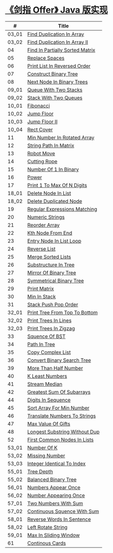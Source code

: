 # [《剑指 Offer》 Java 版实现](https://github.com/doocs/coding-interview)

| # | Title |
|---|---|
| 03_01 | [Find Duplication In Array](/docs/剑指offer/Java/03_01_DuplicationInArray) |
| 03_02 | [Find Duplication In Array II](/docs/剑指offer/Java/03_02_DuplicationInArrayNoEdit) |
| 04 | [Find In Partially Sorted Matrix](/docs/剑指offer/Java/04_FindInPartiallySortedMatrix) |
| 05 | [Replace Spaces](/docs/剑指offer/Java/05_ReplaceSpaces) |
| 06 | [Print List In Reversed Order](/docs/剑指offer/Java/06_PrintListInReversedOrder) |
| 07 | [Construct Binary Tree](/docs/剑指offer/Java/07_ConstructBinaryTree) |
| 08 | [Next Node In Binary Trees](/docs/剑指offer/Java/08_NextNodeInBinaryTrees) |
| 09_01 | [Queue With Two Stacks](/docs/剑指offer/Java/09_01_QueueWithTwoStacks) |
| 09_02 | [Stack With Two Queues](/docs/剑指offer/Java/09_02_StackWithTwoQueues) |
| 10_01 | [Fibonacci](/docs/剑指offer/Java/10_01_Fibonacci) |
| 10_02 | [Jump Floor](/docs/剑指offer/Java/10_02_JumpFloor) |
| 10_03 | [Jump Floor II](/docs/剑指offer/Java/10_03_JumpFloorII) |
| 10_04 | [Rect Cover](/docs/剑指offer/Java/10_04_RectCover) |
| 11 | [Min Number In Rotated Array](/docs/剑指offer/Java/11_MinNumberInRotatedArray) |
| 12 | [String Path In Matrix](/docs/剑指offer/Java/12_StringPathInMatrix) |
| 13 | [Robot Move](/docs/剑指offer/Java/13_RobotMove) |
| 14 | [Cutting Rope](/docs/剑指offer/Java/14_CuttingRope) |
| 15 | [Number Of 1 In Binary](/docs/剑指offer/Java/15_NumberOf1InBinary) |
| 16 | [Power](/docs/剑指offer/Java/16_Power) |
| 17 | [Print 1 To Max Of N Digits](/docs/剑指offer/Java/17_Print1ToMaxOfNDigits) |
| 18_01 | [Delete Node In List](/docs/剑指offer/Java/18_01_DeleteNodeInList) |
| 18_02 | [Delete Duplicated Node](/docs/剑指offer/Java/18_02_DeleteDuplicatedNode) |
| 19 | [Regular Expressions Matching](/docs/剑指offer/Java/19_RegularExpressionsMatching) |
| 20 | [Numeric Strings](/docs/剑指offer/Java/20_NumericStrings) |
| 21 | [Reorder Array](/docs/剑指offer/Java/21_ReorderArray) |
| 22 | [Kth Node From End](/docs/剑指offer/Java/22_KthNodeFromEnd) |
| 23 | [Entry Node In List Loop](/docs/剑指offer/Java/23_EntryNodeInListLoop) |
| 24 | [Reverse List](/docs/剑指offer/Java/24_ReverseList) |
| 25 | [Merge Sorted Lists](/docs/剑指offer/Java/25_MergeSortedLists) |
| 26 | [Substructure In Tree](/docs/剑指offer/Java/26_SubstructureInTree) |
| 27 | [Mirror Of Binary Tree](/docs/剑指offer/Java/27_MirrorOfBinaryTree) |
| 28 | [Symmetrical Binary Tree](/docs/剑指offer/Java/28_SymmetricalBinaryTree) |
| 29 | [Print Matrix](/docs/剑指offer/Java/29_PrintMatrix) |
| 30 | [Min In Stack](/docs/剑指offer/Java/30_MinInStack) |
| 31 | [Stack Push Pop Order](/docs/剑指offer/Java/31_StackPushPopOrder) |
| 32_01 | [Print Tree From Top To Bottom](/docs/剑指offer/Java/32_01_PrintTreeFromTopToBottom) |
| 32_02 | [Print Trees In Lines](/docs/剑指offer/Java/32_02_PrintTreesInLines) |
| 32_03 | [Print Trees In Zigzag](/docs/剑指offer/Java/32_03_PrintTreesInZigzag) |
| 33 | [Squence Of BST](/docs/剑指offer/Java/33_SquenceOfBST) |
| 34 | [Path In Tree](/docs/剑指offer/Java/34_PathInTree) |
| 35 | [Copy Complex List](/docs/剑指offer/Java/35_CopyComplexList) |
| 36 | [Convert Binary Search Tree](/docs/剑指offer/Java/36_ConvertBinarySearchTree) |
| 39 | [More Than Half Number](/docs/剑指offer/Java/39_MoreThanHalfNumber) |
| 40 | [K Least Numbers](/docs/剑指offer/Java/40_KLeastNumbers) |
| 41 | [Stream Median](/docs/剑指offer/Java/41_StreamMedian) |
| 42 | [Greatest Sum Of Subarrays](/docs/剑指offer/Java/42_GreatestSumOfSubarrays) |
| 44 | [Digits In Sequence](/docs/剑指offer/Java/44_DigitsInSequence) |
| 45 | [Sort Array For Min Number](/docs/剑指offer/Java/45_SortArrayForMinNumber) |
| 46 | [Translate Numbers To Strings](/docs/剑指offer/Java/46_TranslateNumbersToStrings) |
| 47 | [Max Value Of Gifts](/docs/剑指offer/Java/47_MaxValueOfGifts) |
| 48 | [Longest Substring Without Dup](/docs/剑指offer/Java/48_LongestSubstringWithoutDup) |
| 52 | [First Common Nodes In Lists](/docs/剑指offer/Java/52_FirstCommonNodesInLists) |
| 53_01 | [Number Of K](/docs/剑指offer/Java/53_01_NumberOfK) |
| 53_02 | [Missing Number](/docs/剑指offer/Java/53_02_MissingNumber) |
| 53_03 | [Integer Identical To Index](/docs/剑指offer/Java/53_03_IntegerIdenticalToIndex) |
| 55_01 | [Tree Depth](/docs/剑指offer/Java/55_01_TreeDepth) |
| 55_02 | [Balanced Binary Tree](/docs/剑指offer/Java/55_02_BalancedBinaryTree) |
| 56_01 | [Numbers Appear Once](/docs/剑指offer/Java/56_01_NumbersAppearOnce) |
| 56_02 | [Number Appearing Once](/docs/剑指offer/Java/56_02_NumberAppearingOnce) |
| 57_01 | [Two Numbers With Sum](/docs/剑指offer/Java/57_01_TwoNumbersWithSum) |
| 57_02 | [Continuous Squence With Sum](/docs/剑指offer/Java/57_02_ContinuousSquenceWithSum) |
| 58_01 | [Reverse Words In Sentence](/docs/剑指offer/Java/58_01_ReverseWordsInSentence) |
| 58_02 | [Left Rotate String](/docs/剑指offer/Java/58_02_LeftRotateString) |
| 59_01 | [Max In Sliding Window](/docs/剑指offer/Java/59_01_MaxInSlidingWindow) |
| 61 | [Continous Cards](/docs/剑指offer/Java/61_ContinousCards) |
